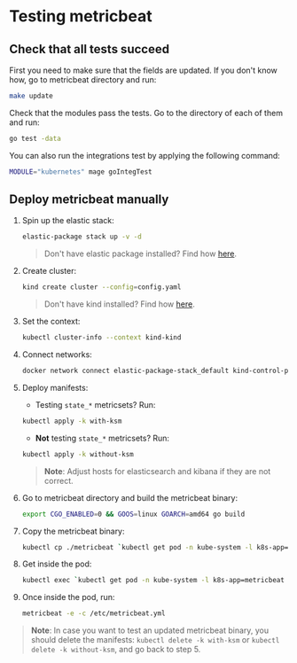 # Testing metricbeat

## Check that all tests succeed

First you need to make sure that the fields are updated. If you don't know how, go to metricbeat directory and run:
```bash
make update
 ```

Check that the modules pass the tests. Go to the directory of each of them and run:
```bash
go test -data
 ```

You can also run the integrations test by applying the following command:
```bash
MODULE="kubernetes" mage goIntegTest
```



## Deploy metricbeat manually
1. Spin up the elastic stack:
   ```bash
   elastic-package stack up -v -d
    ```
   > Don't have elastic package installed? Find how [here](https://github.com/elastic/elastic-package/blob/main/README.md).

2. Create cluster:
    ```bash
    kind create cluster --config=config.yaml
    ```
   > Don't have kind installed? Find how [here](https://kind.sigs.k8s.io/docs/user/quick-start/#installation).

3. Set the context:
   ```bash
   kubectl cluster-info --context kind-kind
    ```

4. Connect networks:
      ```bash
    docker network connect elastic-package-stack_default kind-control-plane
    ```

5. Deploy manifests:
   - Testing `state_*` metricsets? Run:
   ```bash
   kubectl apply -k with-ksm
    ```
   - **Not** testing `state_*` metricsets? Run:
   ```bash
   kubectl apply -k without-ksm
    ```
   > **Note**: Adjust hosts for elasticsearch and kibana if they are not correct.

6. Go to metricbeat directory and build the metricbeat binary:
    ```bash
    export CGO_ENABLED=0 && GOOS=linux GOARCH=amd64 go build
    ```

7. Copy the metricbeat binary:
    ```bash
   kubectl cp ./metricbeat `kubectl get pod -n kube-system -l k8s-app=metricbeat -o jsonpath='{.items[].metadata.name}'`:/usr/share/metricbeat/ -n kube-system
    ```

8. Get inside the pod:
   ```bash
   kubectl exec `kubectl get pod -n kube-system -l k8s-app=metricbeat -o jsonpath='{.items[].metadata.name}'` -n kube-system -it -- bash
   ```

9. Once inside the pod, run:
   ```bash
   metricbeat -e -c /etc/metricbeat.yml
    ```

> **Note**: In case you want to test an updated metricbeat binary, you should delete the manifests:
>   `kubectl delete -k with-ksm` or `kubectl delete -k without-ksm`, and go back to step 5.


